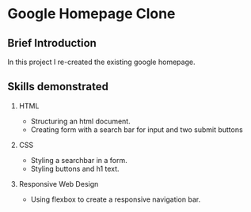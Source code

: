 # Google Homepage Clone

## Brief Introduction
In this project I re-created the existing google homepage.

## Skills demonstrated
1.  HTML
	- Structuring an html document.
	- Creating form with a search bar for input and two submit buttons
 
2.  CSS
	- Styling a searchbar in a form.
	- Styling buttons and h1 text.

3.  Responsive Web Design
	- Using flexbox to create a responsive navigation bar.
